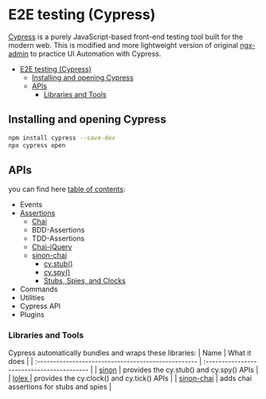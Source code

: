 # E2E testing (Cypress)
[Cypress](https://docs.cypress.io/guides/getting-started/installing-cypress) is a purely JavaScript-based front-end testing tool built for the modern web.
This is modified and more lightweight version of original [ngx-admin](https://github.com/akveo/ngx-admin) to practice UI Automation with Cypress.
- [E2E testing (Cypress)](#e2e-testing-cypress)
  - [Installing and opening Cypress](#installing-and-opening-cypress)
  - [APIs](#apis)
    - [Libraries and Tools](#libraries-and-tools)
## Installing and opening Cypress
```sh
npm install cypress --save-dev
npx cypress open
```
## APIs
you can find here [table of contents](https://docs.cypress.io/api/table-of-contents):
- Events
- [Assertions](https://docs.cypress.io/guides/references/assertions)
  - [Chai](https://github.com/chaijs/chai)
  - BDD-Assertions
  - TDD-Assertions
  - [Chai-jQuery](https://github.com/chaijs/chai-jquery)
  - [sinon-chai](https://github.com/domenic/sinon-chai)
    - [cy.stub()](https://docs.cypress.io/api/commands/stub)
    - [cy.spy()](https://docs.cypress.io/api/commands/spy)
    - [Stubs, Spies, and Clocks](https://docs.cypress.io/guides/guides/stubs-spies-and-clocks)
- Commands
- Utilities
- Cypress API
- Plugins

### Libraries and Tools
Cypress automatically bundles and wraps these libraries:
| Name                                                | What it does                               |
| :-------------------------------------------------- | :----------------------------------------- |
| [sinon](http://sinonjs.org/)                        | provides the cy.stub() and cy.spy() APIs   |
| [lolex ](https://github.com/sinonjs/lolex)          | provides the cy.clock() and cy.tick() APIs |
| [sinon-chai](https://github.com/domenic/sinon-chai) | adds chai assertions for stubs and spies   |
